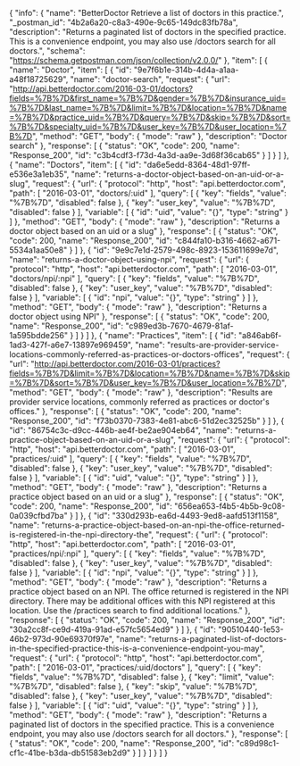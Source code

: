 {
  "info": {
    "name": "BetterDoctor Retrieve a list of doctors in this practice.",
    "_postman_id": "4b2a6a20-c8a3-490e-9c65-149dc83fb78a",
    "description": "Returns a paginated list of doctors in the specified practice. This is a convenience endpoint, you may also use /doctors search for all doctors.",
    "schema": "https://schema.getpostman.com/json/collection/v2.0.0/"
  },
  "item": [
    {
      "name": "Doctor",
      "item": [
        {
          "id": "9e7f6b1e-314b-4d4a-a1aa-a48f18725629",
          "name": "doctor-search",
          "request": {
            "url": "http://api.betterdoctor.com/2016-03-01/doctors?fields=%7B%7D&first_name=%7B%7D&gender=%7B%7D&insurance_uid=%7B%7D&last_name=%7B%7D&limit=%7B%7D&location=%7B%7D&name=%7B%7D&practice_uid=%7B%7D&query=%7B%7D&skip=%7B%7D&sort=%7B%7D&specialty_uid=%7B%7D&user_key=%7B%7D&user_location=%7B%7D",
            "method": "GET",
            "body": {
              "mode": "raw"
            },
            "description": "Doctor search"
          },
          "response": [
            {
              "status": "OK",
              "code": 200,
              "name": "Response_200",
              "id": "c3b4cdf3-f73d-4a3d-aa9e-3d68f36cab65"
            }
          ]
        }
      ]
    },
    {
      "name": "Doctors",
      "item": [
        {
          "id": "da6e5edd-8364-48d1-97ff-e536e3a1eb35",
          "name": "returns-a-doctor-object-based-on-an-uid-or-a-slug",
          "request": {
            "url": {
              "protocol": "http",
              "host": "api.betterdoctor.com",
              "path": [
                "2016-03-01",
                "doctors/:uid"
              ],
              "query": [
                {
                  "key": "fields",
                  "value": "%7B%7D",
                  "disabled": false
                },
                {
                  "key": "user_key",
                  "value": "%7B%7D",
                  "disabled": false
                }
              ],
              "variable": [
                {
                  "id": "uid",
                  "value": "{}",
                  "type": "string"
                }
              ]
            },
            "method": "GET",
            "body": {
              "mode": "raw"
            },
            "description": "Returns a doctor object based on an uid or a slug"
          },
          "response": [
            {
              "status": "OK",
              "code": 200,
              "name": "Response_200",
              "id": "c844fa10-b316-4662-a671-5534a1aa50e8"
            }
          ]
        },
        {
          "id": "9e9c7e1d-2579-498c-8923-153611699e7d",
          "name": "returns-a-doctor-object-using-npi",
          "request": {
            "url": {
              "protocol": "http",
              "host": "api.betterdoctor.com",
              "path": [
                "2016-03-01",
                "doctors/npi/:npi"
              ],
              "query": [
                {
                  "key": "fields",
                  "value": "%7B%7D",
                  "disabled": false
                },
                {
                  "key": "user_key",
                  "value": "%7B%7D",
                  "disabled": false
                }
              ],
              "variable": [
                {
                  "id": "npi",
                  "value": "{}",
                  "type": "string"
                }
              ]
            },
            "method": "GET",
            "body": {
              "mode": "raw"
            },
            "description": "Returns a doctor object using NPI"
          },
          "response": [
            {
              "status": "OK",
              "code": 200,
              "name": "Response_200",
              "id": "c989ed3b-7670-4679-81af-1a595bdde256"
            }
          ]
        }
      ]
    },
    {
      "name": "Practices",
      "item": [
        {
          "id": "a846ab6f-1ad3-427f-a6e7-13897e969459",
          "name": "results-are-provider-service-locations-commonly-referred-as-practices-or-doctors-offices",
          "request": {
            "url": "http://api.betterdoctor.com/2016-03-01/practices?fields=%7B%7D&limit=%7B%7D&location=%7B%7D&name=%7B%7D&skip=%7B%7D&sort=%7B%7D&user_key=%7B%7D&user_location=%7B%7D",
            "method": "GET",
            "body": {
              "mode": "raw"
            },
            "description": "Results are provider service locations, commonly referred as practices or doctor's offices."
          },
          "response": [
            {
              "status": "OK",
              "code": 200,
              "name": "Response_200",
              "id": "f73b0370-7383-4e81-abc6-51d2ec32525b"
            }
          ]
        },
        {
          "id": "86754c3c-d9cc-446b-ae4f-be2ae904eb64",
          "name": "returns-a-practice-object-based-on-an-uid-or-a-slug",
          "request": {
            "url": {
              "protocol": "http",
              "host": "api.betterdoctor.com",
              "path": [
                "2016-03-01",
                "practices/:uid"
              ],
              "query": [
                {
                  "key": "fields",
                  "value": "%7B%7D",
                  "disabled": false
                },
                {
                  "key": "user_key",
                  "value": "%7B%7D",
                  "disabled": false
                }
              ],
              "variable": [
                {
                  "id": "uid",
                  "value": "{}",
                  "type": "string"
                }
              ]
            },
            "method": "GET",
            "body": {
              "mode": "raw"
            },
            "description": "Returns a practice object based on an uid or a slug"
          },
          "response": [
            {
              "status": "OK",
              "code": 200,
              "name": "Response_200",
              "id": "656ea653-f4b5-4b5b-9c08-0a039cfbd7ba"
            }
          ]
        },
        {
          "id": "330d293b-ea6d-4493-9ed8-aafd513f1158",
          "name": "returns-a-practice-object-based-on-an-npi-the-office-returned-is-registered-in-the-npi-directory-the",
          "request": {
            "url": {
              "protocol": "http",
              "host": "api.betterdoctor.com",
              "path": [
                "2016-03-01",
                "practices/npi/:npi"
              ],
              "query": [
                {
                  "key": "fields",
                  "value": "%7B%7D",
                  "disabled": false
                },
                {
                  "key": "user_key",
                  "value": "%7B%7D",
                  "disabled": false
                }
              ],
              "variable": [
                {
                  "id": "npi",
                  "value": "{}",
                  "type": "string"
                }
              ]
            },
            "method": "GET",
            "body": {
              "mode": "raw"
            },
            "description": "Returns a practice object based on an NPI. The office returned is registered in the NPI directory. There may be additional offices with this NPI registered at this location. Use the /practices search to find additional locations."
          },
          "response": [
            {
              "status": "OK",
              "code": 200,
              "name": "Response_200",
              "id": "30a2cc8f-ce9d-419a-91ad-e57fc5654ed9"
            }
          ]
        },
        {
          "id": "90510440-1e53-46b2-973d-90e69370f97e",
          "name": "returns-a-paginated-list-of-doctors-in-the-specified-practice-this-is-a-convenience-endpoint-you-may",
          "request": {
            "url": {
              "protocol": "http",
              "host": "api.betterdoctor.com",
              "path": [
                "2016-03-01",
                "practices/:uid/doctors"
              ],
              "query": [
                {
                  "key": "fields",
                  "value": "%7B%7D",
                  "disabled": false
                },
                {
                  "key": "limit",
                  "value": "%7B%7D",
                  "disabled": false
                },
                {
                  "key": "skip",
                  "value": "%7B%7D",
                  "disabled": false
                },
                {
                  "key": "user_key",
                  "value": "%7B%7D",
                  "disabled": false
                }
              ],
              "variable": [
                {
                  "id": "uid",
                  "value": "{}",
                  "type": "string"
                }
              ]
            },
            "method": "GET",
            "body": {
              "mode": "raw"
            },
            "description": "Returns a paginated list of doctors in the specified practice. This is a convenience endpoint, you may also use /doctors search for all doctors."
          },
          "response": [
            {
              "status": "OK",
              "code": 200,
              "name": "Response_200",
              "id": "c89d98c1-cf1c-41be-b3da-db51583eb2d9"
            }
          ]
        }
      ]
    }
  ]
}
